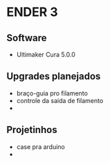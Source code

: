 # ENDER 3

## Software

- Ultimaker Cura 5.0.0

## Upgrades planejados

- braço-guia pro filamento
- controle da saída de filamento
- 

## Projetinhos

- case pra arduino
- 